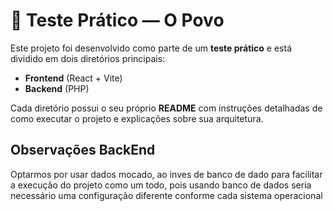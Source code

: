 # 📝 Teste Prático — O Povo

Este projeto foi desenvolvido como parte de um **teste prático** e está dividido em dois diretórios principais:  

- **Frontend** (React + Vite)  
- **Backend** (PHP)  

Cada diretório possui o seu próprio **README** com instruções detalhadas de como executar o projeto e explicações sobre sua arquitetura.  

## Observações BackEnd 
Optarmos por usar dados mocado, ao inves de banco de dado para facilitar a execução do projeto como um todo, pois usando banco de dados seria necessário uma configuração diferente conforme cada sistema operacional
